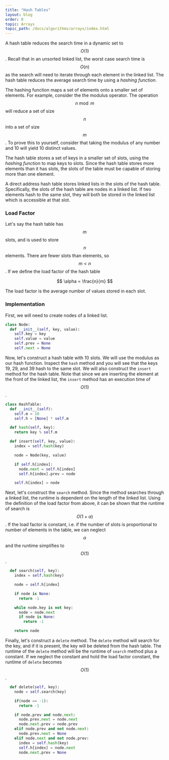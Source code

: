 ```yaml
---
title: "Hash Tables"
layout: blog
order: 0
topic: Arrays
topic_path: /docs/algorithms/arrays/index.html
---
```

A hash table reduces the search time in a dynamic set to $$ O(1) $$. Recall that in an unsorted linked list, the worst case search time is $$ O(n) $$ as the search will need to iterate through each element in the linked list. The hash table reduces the average search time by using a *hashing function*.

The hashing function maps a set of elements onto a smaller set of elements. For example, consider the the modulus operator. The operation $$ n \bmod m $$ will reduce a set of size $$ n $$ into a set of size $$ m $$. To prove this to yourself, consider that taking the modulus of any number and 10 will yield 10 distinct values.

The hash table stores a set of keys in a smaller set of slots, using the *hashing function* to map keys to slots. Since the hash table stores more elements than it has slots, the slots of the table must be capable of storing more than one element.

A direct address hash table stores linked lists in the slots of the hash table. Specifically, the slots of the hash table are nodes in a linked list. If two elements hash to the same slot, they will both be stored in the linked list which is accessible at that slot.

### Load Factor
Let's say the hash table has $$ m $$ slots, and is used to store  $$ n $$ elements. There are fewer slots than elements, so $$ m < n $$. If we define the load factor of the hash table

$$
\alpha = \frac{n}{m}
$$

The load factor is the average number of values stored in each slot.

### Implementation
First, we will need to create nodes of a linked list.
```python
class Node:
  def __init__(self, key, value):
    self.key = key
    self.value = value
    self.prev = None
    self.next = None
```

Now, let's construct a hash table with 10 slots. We will use the modulus as our hash function. Inspect the `hash` method and you will see that the keys 19, 29, and 39 hash to the same slot. We will also construct the `insert` method for the hash table. Note that since we are inserting the element at the front of the linked list, the `insert` method has an execution time of $$ O(1) $$.

```python
class HashTable:
  def __init__(self):
    self.m = 10
    self.h = [None] * self.m

  def hash(self, key):
    return key % self.m

  def insert(self, key, value):
    index = self.hash(key)

    node = Node(key, value)

    if self.h[index]:
      node.next = self.h[index]
      self.h[index].prev = node

    self.h[index] = node
```

Next, let's construct the `search` method. Since the method searches through a linked list, the runtime is dependent on the length of the linked list. Using the definition of the load factor from above, it can be shown that the runtime of search is $$ O(1 + \alpha) $$. If the load factor is constant, i.e. if the number of slots is proportional to number of elements in the table, we can neglect $$ \alpha $$ and the runtime simplifies to $$ O(1) $$.

```python
  def search(self, key):
    index = self.hash(key)

    node = self.h[index]

    if node is None:
      return -1

    while node.key is not key:
      node = node.next
      if node is None:
        return -1

    return node
```

Finally, let's construct a `delete` method. The `delete` method will search for the key, and if it is present, the key will be deleted from the hash table. The runtime of the `delete` method will be the runtime of `search` method plus a constant. If we neglect the constant and hold the load factor constant, the runtime of `delete` becomes $$ O(1) $$.

```python
  def delete(self, key):
    node = self.search(key)

    if(node == -1):
      return -1

    if node.prev and node.next:
      node.prev.next = node.next
      node.next.prev = node.prev
    elif node.prev and not node.next:
      node.prev.next = None
    elif node.next and not node.prev:
      index = self.hash(key)
      self.h[index] = node.next
      node.next.prev = None
```
